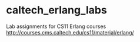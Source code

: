 caltech_erlang_labs
===================

Lab assignments for CS11 Erlang courses http://courses.cms.caltech.edu/cs11/material/erlang/